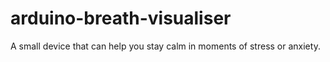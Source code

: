 # arduino-breath-visualiser
A small device that can help you stay calm in moments of stress or anxiety.
